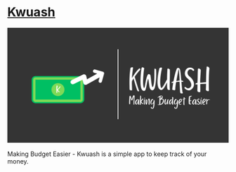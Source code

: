# [Kwuash](https://kwuash-1-v5956112.deta.app/)

![Kwuash](/res/images/Banner.png)

Making Budget Easier - Kwuash is a simple app to keep track of your money.

